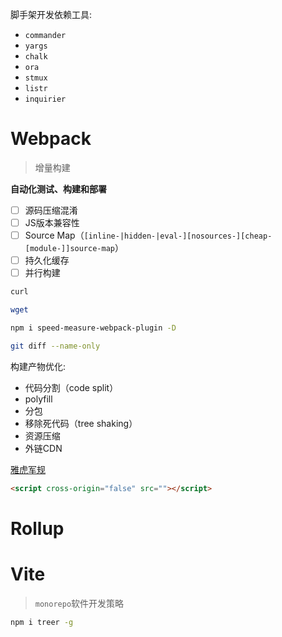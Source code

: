 脚手架开发依赖工具:

- `commander`
- `yargs`
- `chalk`
- `ora`
- `stmux`
- `listr`
- `inquirier`

# Webpack

> 增量构建

**自动化测试、构建和部署**

- [ ] 源码压缩混淆
- [ ] JS版本兼容性
- [ ] Source Map（`[inline-|hidden-|eval-][nosources-][cheap-[module-]]source-map`）
- [ ] 持久化缓存
- [ ] 并行构建

```sh
curl 

wget

npm i speed-measure-webpack-plugin -D

git diff --name-only

```

构建产物优化:

- 代码分割（code split）
- polyfill
- 分包
- 移除死代码（tree shaking）
- 资源压缩
- 外链CDN

[雅虎军规](https://chenoge.github.io/2018/07/03/%E9%9B%85%E8%99%8E%E5%89%8D%E7%AB%AF%E4%BC%98%E5%8C%96%E7%9A%8435%E6%9D%A1%E5%86%9B%E8%A7%84/)

```html
<script cross-origin="false" src=""></script>

```

# Rollup

# Vite

> `monorepo`软件开发策略

```sh
npm i treer -g

```
